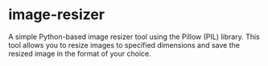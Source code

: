 # image-resizer
A simple Python-based image resizer tool using the Pillow (PIL) library. This tool allows you to resize images to specified dimensions and save the resized image in the format of your choice.
